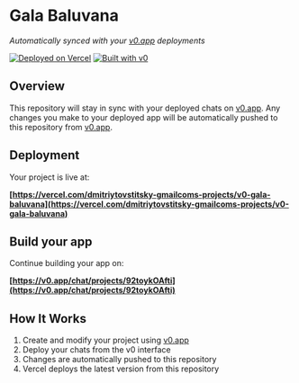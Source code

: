 # Gala Baluvana

*Automatically synced with your [v0.app](https://v0.app) deployments*

[![Deployed on Vercel](https://img.shields.io/badge/Deployed%20on-Vercel-black?style=for-the-badge&logo=vercel)](https://vercel.com/dmitriytovstitsky-gmailcoms-projects/v0-gala-baluvana)
[![Built with v0](https://img.shields.io/badge/Built%20with-v0.app-black?style=for-the-badge)](https://v0.app/chat/projects/92toykOAfti)

## Overview

This repository will stay in sync with your deployed chats on [v0.app](https://v0.app).
Any changes you make to your deployed app will be automatically pushed to this repository from [v0.app](https://v0.app).

## Deployment

Your project is live at:

**[https://vercel.com/dmitriytovstitsky-gmailcoms-projects/v0-gala-baluvana](https://vercel.com/dmitriytovstitsky-gmailcoms-projects/v0-gala-baluvana)**

## Build your app

Continue building your app on:

**[https://v0.app/chat/projects/92toykOAfti](https://v0.app/chat/projects/92toykOAfti)**

## How It Works

1. Create and modify your project using [v0.app](https://v0.app)
2. Deploy your chats from the v0 interface
3. Changes are automatically pushed to this repository
4. Vercel deploys the latest version from this repository

